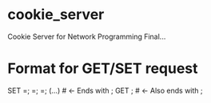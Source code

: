 # cookie_server
Cookie Server for Network Programming Final...

# Format for GET/SET request
SET <key0>=<value0>; <key1>=<value1>; <key2>=<value2>; (...)  # <- Ends with ;
GET <key>;                                                    # <- Also ends with ;

